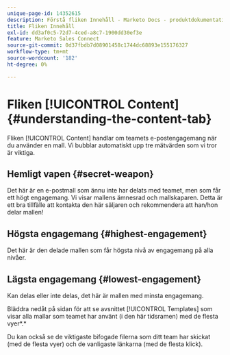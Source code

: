 ```yaml
---
unique-page-id: 14352615
description: Förstå fliken Innehåll - Marketo Docs - produktdokumentation
title: Fliken Innehåll
exl-id: dd3af0c5-72d7-4ced-a8c7-1900dd30ef3e
feature: Marketo Sales Connect
source-git-commit: 0d37fbdb7d08901458c1744dc68893e155176327
workflow-type: tm+mt
source-wordcount: '182'
ht-degree: 0%

---
```


# Fliken [!UICONTROL Content] {#understanding-the-content-tab}

Fliken [!UICONTROL Content] handlar om teamets e-postengagemang när du använder en mall. Vi bubblar automatiskt upp tre mätvärden som vi tror är viktiga.

## Hemligt vapen {#secret-weapon}

Det här är en e-postmall som ännu inte har delats med teamet, men som får ett högt engagemang. Vi visar mallens ämnesrad och mallskaparen. Detta är ett bra tillfälle att kontakta den här säljaren och rekommendera att han/hon delar mallen!

## Högsta engagemang {#highest-engagement}

Det här är den delade mallen som får högsta nivå av engagemang på alla nivåer.

## Lägsta engagemang {#lowest-engagement}

Kan delas eller inte delas, det här är mallen med minsta engagemang.

Bläddra nedåt på sidan för att se avsnittet [!UICONTROL Templates] som visar alla mallar som teamet har använt (i den här tidsramen) med de flesta vyer*.*

Du kan också se de viktigaste bifogade filerna som ditt team har skickat (med de flesta vyer) och de vanligaste länkarna (med de flesta klick).
